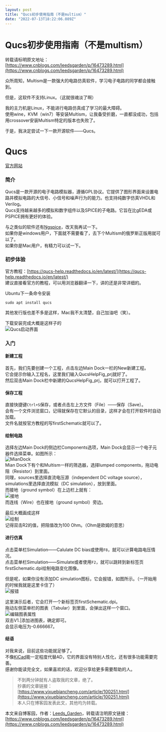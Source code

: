 ```yaml
---
layout: post
title: "Qucs初步使用指南（不是multism）"
date: "2022-07-13T18:22:06.089Z"
---
```

Qucs初步使用指南（不是multism）
=====================

转载请标明原文地址：[https://www.cnblogs.com/leedsgarden/p/16473289.html](https://www.cnblogs.com/leedsgarden/p/16473289.html)

众所周知，Multism是一款强大的电路仿真软件，学习电子电路的同学都会接触到。

但是，这软件不支持Linux。（这就很魂淡了啊）

我的主力机是Linux，不能进行电路仿真成了学习的最大障碍。  
使用wine，KVM（win7）等安装Multism，让我备受折磨，一直都没成功，包括用crossover安装Multism特定的版本也失败了。

于是，我决定尝试一下一款开源软件——Qucs。

Qucs
====

[官方网站](http://qucs.sourceforge.net/)

### 简介

Qucs是一款开源的电子电路模拟器，遵循GPL协议。它提供了图形界面来设置电路并模拟电路的大信号、小信号和噪声行为的能力。也支持纯数字仿真VHDL和Verilog。  
Qucs支持越来越多的模拟和数字组件以及SPICE的子电路。它旨在比gEDA或PSPICE拥有更好的体验。

与之类似的软件还有[Ngspice](https://ngspice.sourceforge.io/)，改天我再试一下。  
如果你是windows用户，下面就不需要看了，去下个Multism的俄罗斯正版用就可以了。  
如果你是Mac用户，有精力可以试一下。

### 初步体验

官方教程：[https://qucs-help.readthedocs.io/en/latest/](https://qucs-help.readthedocs.io/en/latest/)  
建议直接看官方的教程，可以用浏览器翻译一下，讲的还是非常详细的。

Ubuntu下一条命令安装

    sudo apt install qucs
    

其他发行版也差不多是这样，Mac我不太清楚，自己加油吧（笑）。

下载安装完成大概是这样子的  
![Qucs启动界面](https://images.cnblogs.com/cnblogs_com/blogs/732415/galleries/2140277/o_220713063322_Qucs%E5%90%AF%E5%8A%A8%E7%95%8C%E9%9D%A2.png)

### 入门

#### 新建工程

首先，我们先要创建一个工程，点击左边Main Dock一栏的New新建工程。  
它会提示你输入工程名，这里我们输入QucsHelpFig\_prj就好了。  
然后双击Main Dock栏中新建的QucsHelpFig\_prj，就可以打开工程了。

#### 保存工程

直接快捷键`Ctrl+S`保存，或者点击左上方文件（File）——保存（Save）。  
会有一个文件浏览窗口，记得就保存在它默认的目录，这样才会在打开软件时自动加载。  
文件名就按官方教程的写firstSchematic就可以了。

#### 绘制电路

选择左边Main Dock的侧边栏Components选项，Main Dock会显示一个电子元器件选择菜单。如图所示：  
![MianDock](https://images.cnblogs.com/cnblogs_com/blogs/732415/galleries/2140277/o_220713065512_Main_Dock.png)  
Mian Dock下有个和Multism一样的筛选器，选择lumped components，拖动电阻（Resistor）到里面。  
同理，sources里选择直流电压源（independent DC voltage source），simulations里选择直流模拟（DC simulation），放到里面。  
而接地（ground symbol）在上边栏上就有：  
![接地](https://images.cnblogs.com/cnblogs_com/blogs/732415/galleries/2140277/o_220713070350_Gound.png)  
而连线（Wire）也在接地（ground symbol）旁边。

最后大概画成这样  
![绘制](https://images.cnblogs.com/cnblogs_com/blogs/732415/galleries/2140277/o_220713070733_Qucs_Lesson1.png)  
记得双击R2的值，把阻值改为100 Ohm。（Ohm是欧姆的意思）

#### 进行仿真

点击菜单栏Simulation——Calulate DC bias或使用`F8`，就可以计算电路电压情况。  
点击菜单栏Simulation——Simulate或者使用`F2`，就可以跳转到新标签页firstSchematic.dpi绘制电路变化图像。

但是呢，如果你没有添加DC simulation图标，它会报错，如图所示。（一开始用的时候我就是这里卡住了）  
![报错](https://images.cnblogs.com/cnblogs_com/blogs/732415/galleries/2140277/o_220713071158_DC_error.png)

这里演示后者，它会打开一个新标签页firstSchematic.dpi。  
拖动左侧菜单栏的图表（Tabular）到里面，会弹出这样一个窗口。  
![编辑图表属性](https://images.cnblogs.com/cnblogs_com/blogs/732415/galleries/2140277/o_220713072507_%E7%BC%96%E8%BE%91%E5%9B%BE%E8%A1%A8%E5%B1%9E%E6%80%A7.png)  
双击V1.|添加进图表，确定即可。  
会显示电压为-0.666667。

#### 结语

对我来说，目前这些功能就足够了。  
不像[KiCad](https://www.kicad.org/)能一定程度代替AD，它的界面没有特别人性化，还有很多功能需要完善。  
感谢你能读完全文，如果喜欢的话，欢迎分享给更多需要帮助的人。

> 不到两分钟就有人盗取我的文章，绝了。  
> 抄袭的文章链接：[https://www.yixuebiancheng.com/article/100251.html](https://www.yixuebiancheng.com/article/100251.html)  
> 本人只在博客园发表此文，其他均为转载。

本文来自博客园，作者：[Leeds\_Garden](https://www.cnblogs.com/leedsgarden/)，转载请注明原文链接：[https://www.cnblogs.com/leedsgarden/p/16473289.html](https://www.cnblogs.com/leedsgarden/p/16473289.html)